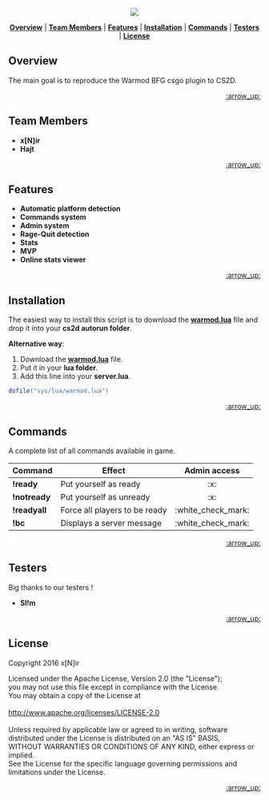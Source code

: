 <p align="center">
<a name="top" href="http://b4b4r07.com/dotfiles"><img src="https://s18.postimg.org/tbyi5tspl/warmod.png"></a>
</p>

<p align="center">
<b><a href="#overview">Overview</a></b>
|
<b><a href="#team members">Team Members</a></b>
|
<b><a href="#features">Features</a></b>
|
<b><a href="#installation">Installation</a></b>
|
<b><a href="#commands">Commands</a></b>
|
<b><a href="#testers">Testers</a></b>
|
<b><a href="#license">License</a></b>
</p>

## Overview

The main goal is to reproduce the Warmod BFG csgo plugin to CS2D.

<p align="right"><a href="#top">:arrow_up:</a></p>

## Team Members

- **x[N]ir** 
- **Hajt**

<p align="right"><a href="#top">:arrow_up:</a></p>

## Features

- **Automatic platform detection**
- **Commands system**
- **Admin system**
- **Rage-Quit detection**
- **Stats**
- **MVP**
- **Online stats viewer**

<p align="right"><a href="#top">:arrow_up:</a></p>

## Installation

The easiest way to install this script is to download the <a href="https://raw.githubusercontent.com/codneutro/warmod/master/warmod.lua">**warmod.lua**</a> file and drop it into your **cs2d autorun folder**.

**Alternative way**:

1. Download the <a href="https://raw.githubusercontent.com/codneutro/warmod/master/warmod.lua">**warmod.lua**</a> file.
2. Put it in your **lua folder**.
3. Add this line into your **server.lua**.
```lua
dofile("sys/lua/warmod.lua")
```

<p align="right"><a href="#top">:arrow_up:</a></p>

## Commands

A complete list of all commands available in game.

<table>
    <thead>
        <tr>
            <th>Command</th>
            <th>Effect</th>
            <th>Admin access</th>
        </tr>
    </thead>
    <tbody>
        <tr>
            <td><strong>!ready</strong></td>
            <td>Put yourself as ready</td>
            <td align="center">:x:</td>
        </tr>
        <tr>
            <td><strong>!notready</strong></td>
            <td>Put yourself as unready</td>
            <td align="center">:x:</td>
        </tr>
        <tr>
            <td><strong>!readyall</strong></td>
            <td>Force all players to be ready</td>
            <td align="center">:white_check_mark:</td>
        </tr>
        <tr>
            <td><strong>!bc <message></strong></td>
            <td>Displays a server message</td>
            <td align="center">:white_check_mark:</td>
        </tr>
    </tbody>
</table>

<p align="right"><a href="#top">:arrow_up:</a></p>

## Testers

Big thanks to our testers !

- **Sl!m**

<p align="right"><a href="#top">:arrow_up:</a></p>

## License

Copyright 2016 x[N]ir

Licensed under the Apache License, Version 2.0 (the "License");<br>
you may not use this file except in compliance with the License.<br>
You may obtain a copy of the License at<br><br>
       http://www.apache.org/licenses/LICENSE-2.0<br><br>
Unless required by applicable law or agreed to in writing, software<br>
distributed under the License is distributed on an "AS IS" BASIS,<br>
WITHOUT WARRANTIES OR CONDITIONS OF ANY KIND, either express or implied.<br>
See the License for the specific language governing permissions and<br>
limitations under the License.<br>

<p align="right"><a href="#top">:arrow_up:</a></p>
